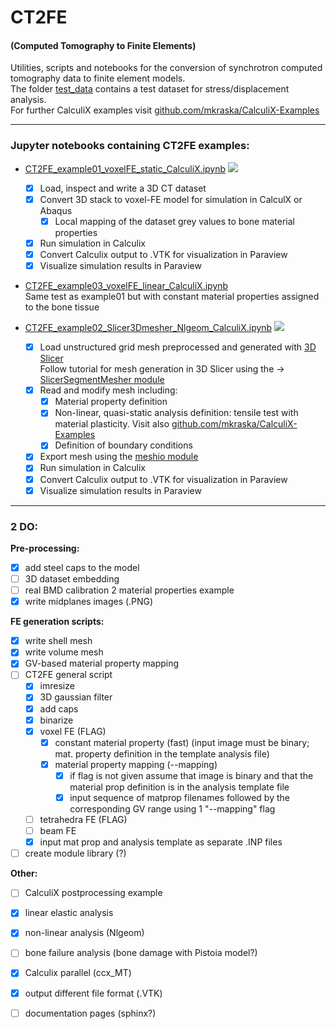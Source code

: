 # CT2FE
#### (Computed Tomography to Finite Elements)

Utilities, scripts and notebooks for the conversion of synchrotron computed tomography data to finite element models. <br />
The folder [test_data](test_data) contains a test dataset for stress/displacement analysis. <br />
For further CalculiX examples visit [github.com/mkraska/CalculiX-Examples](https://github.com/mkraska/CalculiX-Examples) <br />

___

### Jupyter notebooks containing CT2FE examples:
- [CT2FE_example01_voxelFE_static_CalculiX.ipynb](../../Desktop/tmp_ct2fe/CT2FE/CT2FE_example01_voxelFE_static_CalculiX.ipynb)
![](../../Desktop/tmp_ct2fe/CT2FE/example_01/masked_8bit_cap1.png)
    - [x] Load, inspect and write a 3D CT dataset
    - [x] Convert 3D stack to voxel-FE model for simulation in CalculX or Abaqus
        - [x] Local mapping of the dataset grey values to bone material properties
    - [x] Run simulation in Calculix
    - [x] Convert Calculix output to .VTK for visualization in Paraview
    - [x] Visualize simulation results in Paraview

- [CT2FE_example03_voxelFE_linear_CalculiX.ipynb](../../Desktop/tmp_ct2fe/CT2FE/CT2FE_example03_voxelFE_linear_CalculiX.ipynb)
    <br /> Same test as example01 but with constant material properties assigned to the bone tissue

- [CT2FE_example02_Slicer3Dmesher_Nlgeom_CalculiX.ipynb](tmp.ipynb)
![](../../Desktop/tmp_ct2fe/CT2FE/example_02/D_single_tens_Nlgeom.png)
    - [x] Load unstructured grid mesh preprocessed and generated with [3D Slicer](https://www.slicer.org/) <br />
    Follow tutorial for mesh generation in 3D Slicer using the -> [SlicerSegmentMesher module](https://github.com/lassoan/SlicerSegmentMesher#tutorial) 
    - [x] Read and modify mesh including:
        - [x] Material property definition
        - [x] Non-linear, quasi-static analysis definition: tensile test with material plasticity. Visit also [github.com/mkraska/CalculiX-Examples](https://github.com/mkraska/CalculiX-Examples/blob/master/Drahtbiegen/Zug/Zug.inp)
        - [x] Definition of boundary conditions
    - [x] Export mesh using the [meshio module](https://github.com/nschloe/meshio/blob/master/meshio/abaqus/_abaqus.py)
    - [x] Run simulation in Calculix
    - [x] Convert Calculix output to .VTK for visualization in Paraview
    - [x] Visualize simulation results in Paraview
___
### 2 DO:
**Pre-processing:**
- [x] add steel caps to the model
- [ ] 3D dataset embedding
- [ ] real BMD calibration 2 material properties example
- [X] write midplanes images (.PNG)

**FE generation scripts:**
- [X] write shell mesh
- [X] write volume mesh
- [X] GV-based material property mapping
- [ ] CT2FE general script
    - [X] imresize
    - [X] 3D gaussian filter
    - [X] add caps
    - [X] binarize
    - [X] voxel FE (FLAG)
        - [X] constant material property (fast) (input image must be binary; mat. property definition in the template analysis file)
        - [X] material property mapping (--mapping)
            - [X] if flag is not given assume that image is binary and that the material prop definition is in the analysis template file
            - [X] input sequence of matprop filenames followed by the corresponding GV range using 1 "--mapping" flag
    - [ ] tetrahedra FE (FLAG)
    - [ ] beam FE
    - [X] input mat prop and analysis template as separate .INP files
    
- [ ] create module library (?)

**Other:**
- [ ] CalculiX postprocessing example
- [x] linear elastic analysis
- [x] non-linear analysis (Nlgeom)
- [ ] bone failure analysis (bone damage with Pistoia model?)
- [x] Calculix parallel (ccx_MT)
- [x] output different file format (.VTK)
- [ ] documentation pages (sphinx?)




